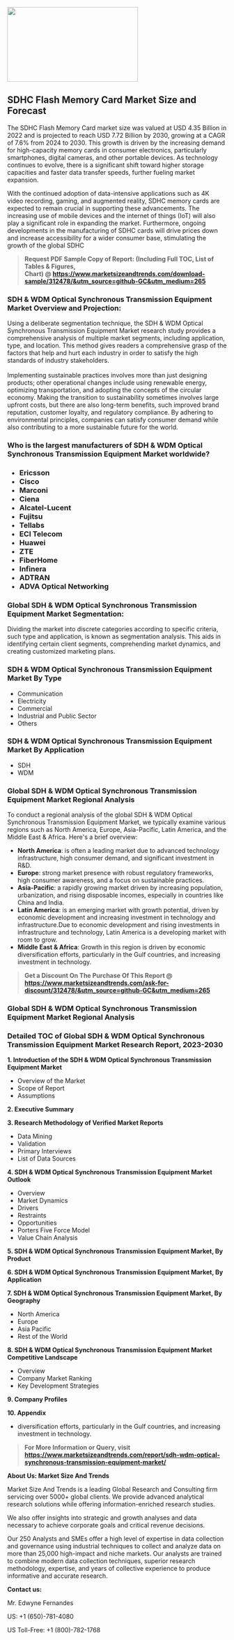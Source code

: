 <p><img class="alignnone size-medium wp-image-20088" src="https://ffe5etoiles.com/wp-content/uploads/2024/12/MST1-300x171.png" alt="" width="300" height="171" /></p><h2>SDHC Flash Memory Card Market Size and Forecast</h2><p>The SDHC Flash Memory Card market size was valued at USD 4.35 Billion in 2022 and is projected to reach USD 7.72 Billion by 2030, growing at a CAGR of 7.6% from 2024 to 2030. This growth is driven by the increasing demand for high-capacity memory cards in consumer electronics, particularly smartphones, digital cameras, and other portable devices. As technology continues to evolve, there is a significant shift toward higher storage capacities and faster data transfer speeds, further fueling market expansion.</p><p>With the continued adoption of data-intensive applications such as 4K video recording, gaming, and augmented reality, SDHC memory cards are expected to remain crucial in supporting these advancements. The increasing use of mobile devices and the internet of things (IoT) will also play a significant role in expanding the market. Furthermore, ongoing developments in the manufacturing of SDHC cards will drive prices down and increase accessibility for a wider consumer base, stimulating the growth of the global SDHC</p><blockquote id="" class=""><strong>Request PDF Sample Copy of Report: (Including Full TOC, List of Tables &amp; Figures, Chart)&nbsp;@&nbsp;<strong><a href="https://www.marketsizeandtrends.com/download-sample/312478/&utm_source=github-GC&utm_medium=265" target="_blank">https://www.marketsizeandtrends.com/download-sample/312478/&utm_source=github-GC&utm_medium=265</a></strong></strong></blockquote><h3 id="" class="">SDH & WDM Optical Synchronous Transmission Equipment Market&nbsp;Overview and Projection:</h3><p id="" class="">Using a deliberate segmentation technique, the SDH & WDM Optical Synchronous Transmission Equipment Market research study provides a comprehensive analysis of multiple market segments, including application, type, and location. This method gives readers a comprehensive grasp of the factors that help and hurt each industry in order to satisfy the high standards of industry stakeholders. <br /> <br />Implementing sustainable practices involves more than just designing products; other operational changes include using renewable energy, optimizing transportation, and adopting the concepts of the circular economy. Making the transition to sustainability sometimes involves large upfront costs, but there are also long-term benefits, such improved brand reputation, customer loyalty, and regulatory compliance. By adhering to environmental principles, companies can satisfy consumer demand while also contributing to a more sustainable future for the world.</p><h3 id="" class="">Who is the largest manufacturers of&nbsp;SDH & WDM Optical Synchronous Transmission Equipment Market worldwide?</h3><h3 class=""><p><ul><li>Ericsson </li><li> Cisco </li><li> Marconi </li><li> Ciena </li><li> Alcatel-Lucent </li><li> Fujitsu </li><li> Tellabs </li><li> ECI Telecom </li><li> Huawei </li><li> ZTE </li><li> FiberHome </li><li> Infinera </li><li> ADTRAN </li><li> ADVA Optical Networking</li></ul></p></h3><h3 id="" class="">Global&nbsp;SDH & WDM Optical Synchronous Transmission Equipment Market Segmentation:</h3><p id="" class="">Dividing the market into discrete categories according to specific criteria, such type and application, is known as segmentation analysis. This aids in identifying certain client segments, comprehending market dynamics, and creating customized marketing plans.</p><h3 id="" class="">SDH & WDM Optical Synchronous Transmission Equipment Market&nbsp;By Type</h3><p><p><ul><li>Communication</li><li> Electricity</li><li> Commercial</li><li> Industrial and Public Sector</li><li> Others</p></li></ul></p></p><h3 id="" class="">SDH & WDM Optical Synchronous Transmission Equipment Market&nbsp;By Application</h3><p class=""><p><ul><li>SDH</li><li> WDM</li></ul></p></p><h3 id="" class="">Global SDH & WDM Optical Synchronous Transmission Equipment Market Regional Analysis</h3><p id="" class="">To conduct a regional analysis of the global SDH & WDM Optical Synchronous Transmission Equipment Market, we typically examine various regions such as North America, Europe, Asia-Pacific, Latin America, and the Middle East &amp; Africa. Here's a brief overview:</p><ul><li><strong>North America</strong>: is often a leading market due to advanced technology infrastructure, high consumer demand, and significant investment in R&amp;D.</li><li><strong>Europe</strong>: strong market presence with robust regulatory frameworks, high consumer awareness, and a focus on sustainable practices.</li><li><strong>Asia-Pacific</strong>: a rapidly growing market driven by increasing population, urbanization, and rising disposable incomes, especially in countries like China and India.</li><li><strong>Latin America</strong>: is an emerging market with growth potential, driven by economic development and increasing investment in technology and infrastructure.Due to economic development and rising investments in infrastructure and technology, Latin America is a developing market with room to grow.</li><li><strong>Middle East &amp; Africa</strong>: Growth in this region is driven by economic diversification efforts, particularly in the Gulf countries, and increasing investment in technology.</li></ul><blockquote id="" class=""><strong>Get a Discount On The Purchase Of This Report @ <strong><a href="https://www.marketsizeandtrends.com/ask-for-discount/312478/&utm_source=github-GC&utm_medium=265" target="_blank">https://www.marketsizeandtrends.com/ask-for-discount/312478/&utm_source=github-GC&utm_medium=265</a></strong></strong></blockquote><h3 id="" class="">Global SDH & WDM Optical Synchronous Transmission Equipment Market Regional Analysis</h3><h3 id="" class="">Detailed TOC of Global SDH & WDM Optical Synchronous Transmission Equipment Market Research Report, 2023-2030</h3><p id="" class=""><strong>1. Introduction of the SDH & WDM Optical Synchronous Transmission Equipment Market</strong></p><ul><li>Overview of the Market</li><li>Scope of Report</li><li>Assumptions</li></ul><p id="" class=""><strong>2. Executive Summary</strong></p><p id="" class=""><strong>3. Research Methodology of Verified Market Reports</strong></p><ul><li>Data Mining</li><li>Validation</li><li>Primary Interviews</li><li>List of Data Sources</li></ul><p id="" class=""><strong>4. SDH & WDM Optical Synchronous Transmission Equipment Market Outlook</strong></p><ul><li>Overview</li><li>Market Dynamics</li><li>Drivers</li><li>Restraints</li><li>Opportunities</li><li>Porters Five Force Model</li><li>Value Chain Analysis</li></ul><p id="" class=""><strong>5. SDH & WDM Optical Synchronous Transmission Equipment Market, By Product</strong></p><p id="" class=""><strong>6. SDH & WDM Optical Synchronous Transmission Equipment Market, By Application</strong></p><p id="" class=""><strong>7. SDH & WDM Optical Synchronous Transmission Equipment Market, By Geography</strong></p><ul><li>North America</li><li>Europe</li><li>Asia Pacific</li><li>Rest of the World</li></ul><p id="" class=""><strong>8. SDH & WDM Optical Synchronous Transmission Equipment Market Competitive Landscape</strong></p><ul><li>Overview</li><li>Company Market Ranking</li><li>Key Development Strategies</li></ul><p id="" class=""><strong>9. Company Profiles</strong></p><p id="" class=""><strong>10. Appendix</strong></p><ul><li>diversification efforts, particularly in the Gulf countries, and increasing investment in technology.</li></ul><blockquote id="" class=""><strong>For More Information or Query, visit <strong><strong><a href="https://www.marketsizeandtrends.com/report/sdh-wdm-optical-synchronous-transmission-equipment-market/" target="_blank">https://www.marketsizeandtrends.com/report/sdh-wdm-optical-synchronous-transmission-equipment-market/</a></strong></strong></strong></blockquote><p id="" class=""><strong>About Us: Market Size And Trends</strong></p><p id="" class="">Market Size And Trends is a leading Global Research and Consulting firm servicing over 5000+ global clients. We provide advanced analytical research solutions while offering information-enriched research studies.</p><p id="" class="">We also offer insights into strategic and growth analyses and data necessary to achieve corporate goals and critical revenue decisions.</p><p id="" class="">Our 250 Analysts and SMEs offer a high level of expertise in data collection and governance using industrial techniques to collect and analyze data on more than 25,000 high-impact and niche markets. Our analysts are trained to combine modern data collection techniques, superior research methodology, expertise, and years of collective experience to produce informative and accurate research.</p><p id="" class=""><strong>Contact us:</strong></p><p id="" class="">Mr. Edwyne Fernandes</p><p id="" class="">US: +1 (650)-781-4080</p><p id="" class="">US Toll-Free: +1 (800)-782-1768</p>
